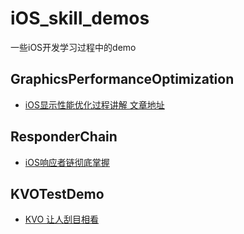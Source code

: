 # iOS_skill_demos
一些iOS开发学习过程中的demo

## GraphicsPerformanceOptimization
- [iOS显示性能优化过程讲解 文章地址](https://www.jianshu.com/p/ee7658e14347)

## ResponderChain
- [iOS响应者链彻底掌握](https://segmentfault.com/a/1190000015060603)

## KVOTestDemo
- [KVO 让人刮目相看](https://segmentfault.com/a/1190000016896055)